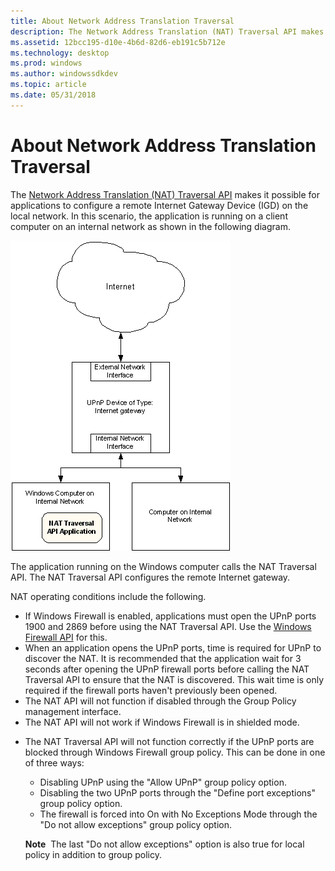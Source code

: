 ```yaml
---
title: About Network Address Translation Traversal
description: The Network Address Translation (NAT) Traversal API makes it possible for applications to configure a remote Internet Gateway Device (IGD) on the local network.
ms.assetid: 12bcc195-d10e-4b6d-82d6-eb191c5b712e
ms.technology: desktop
ms.prod: windows
ms.author: windowssdkdev
ms.topic: article
ms.date: 05/31/2018
---
```


# About Network Address Translation Traversal

The [Network Address Translation (NAT) Traversal API](network-address-translation-traversal-reference.md) makes it possible for applications to configure a remote Internet Gateway Device (IGD) on the local network. In this scenario, the application is running on a client computer on an internal network as shown in the following diagram.

![nat enabled on computer](images/nat01.png)

The application running on the Windows computer calls the NAT Traversal API. The NAT Traversal API configures the remote Internet gateway.

NAT operating conditions include the following.

-   If Windows Firewall is enabled, applications must open the UPnP ports 1900 and 2869 before using the NAT Traversal API. Use the [Windows Firewall API](windows-firewall-start-page.md) for this.
-   When an application opens the UPnP ports, time is required for UPnP to discover the NAT. It is recommended that the application wait for 3 seconds after opening the UPnP firewall ports before calling the NAT Traversal API to ensure that the NAT is discovered. This wait time is only required if the firewall ports haven't previously been opened.
-   The NAT API will not function if disabled through the Group Policy management interface.
-   The NAT API will not work if Windows Firewall is in shielded mode.

<!-- -->

-   The NAT Traversal API will not function correctly if the UPnP ports are blocked through Windows Firewall group policy. This can be done in one of three ways:

    -   Disabling UPnP using the "Allow UPnP" group policy option.
    -   Disabling the two UPnP ports through the "Define port exceptions" group policy option.
    -   The firewall is forced into On with No Exceptions Mode through the "Do not allow exceptions" group policy option.

    **Note**  The last "Do not allow exceptions" option is also true for local policy in addition to group policy.

 

 




